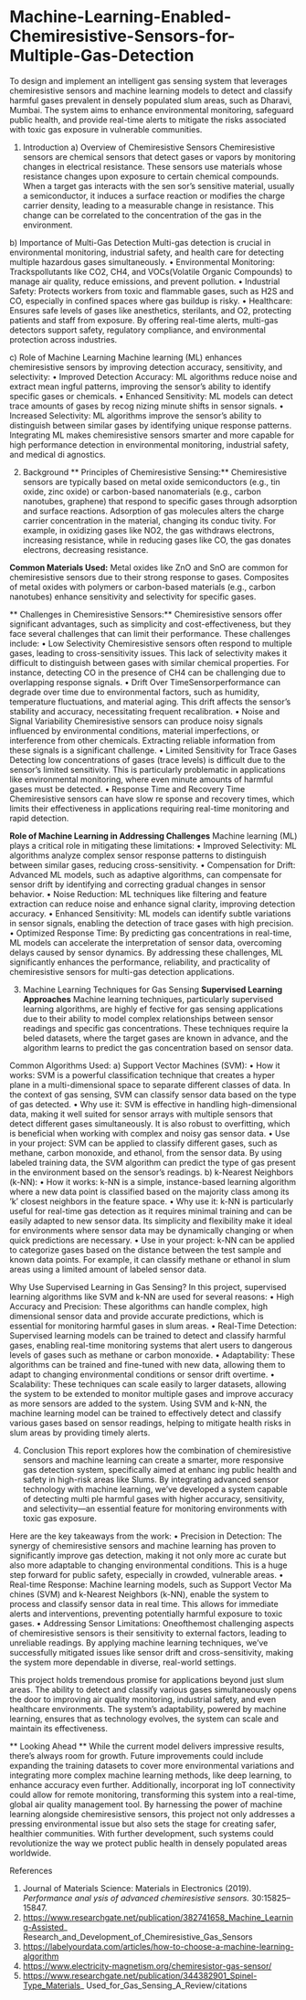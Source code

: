 # Machine-Learning-Enabled-Chemiresistive-Sensors-for-Multiple-Gas-Detection

 To design and implement an intelligent gas sensing system that leverages chemiresistive sensors and machine learning models to detect and classify harmful gases prevalent in
 densely populated slum areas, such as Dharavi, Mumbai. The system aims to enhance environmental monitoring, safeguard public health, and provide real-time alerts to mitigate
 the risks associated with toxic gas exposure in vulnerable communities.

  1. Introduction
 a) Overview of Chemiresistive Sensors
 Chemiresistive sensors are chemical sensors that detect gases or vapors by monitoring
 changes in electrical resistance. These sensors use materials whose resistance changes
 upon exposure to certain chemical compounds. When a target gas interacts with the sen
sor’s sensitive material, usually a semiconductor, it induces a surface reaction or modifies
 the charge carrier density, leading to a measurable change in resistance. This change can
 be correlated to the concentration of the gas in the environment.
 
 b) Importance of Multi-Gas Detection
  Multi-gas detection is crucial in environmental monitoring, industrial safety, and health
  care for detecting multiple hazardous gases simultaneously.
     • Environmental Monitoring: Trackspollutants like CO2, CH4, and VOCs(Volatile
       Organic Compounds) to manage air quality, reduce emissions, and prevent pollution.
     • Industrial Safety: Protects workers from toxic and flammable gases, such as H2S
       and CO, especially in confined spaces where gas buildup is risky.
     • Healthcare: Ensures safe levels of gases like anesthetics, sterilants, and O2, 
       protecting patients and staff from exposure.
 By offering real-time alerts, multi-gas detectors support safety, regulatory compliance,
 and environmental protection across industries.
 
 c) Role of Machine Learning
 Machine learning (ML) enhances chemiresistive sensors by improving detection accuracy,
 sensitivity, and selectivity:
     • Improved Detection Accuracy: ML algorithms reduce noise and extract mean
       ingful patterns, improving the sensor’s ability to identify specific gases or chemicals.
     • Enhanced Sensitivity: ML models can detect trace amounts of gases by recog
       nizing minute shifts in sensor signals.
     • Increased Selectivity: ML algorithms improve the sensor’s ability to distinguish
       between similar gases by identifying unique response patterns.
 Integrating ML makes chemiresistive sensors smarter and more capable for high
 performance detection in environmental monitoring, industrial safety, and medical di
agnostics.

 2. Background
** Principles of Chemiresistive Sensing:**
  Chemiresistive sensors are typically based on metal oxide semiconductors (e.g., tin oxide, zinc oxide)   or carbon-based nanomaterials (e.g., carbon nanotubes, graphene) that
  respond to specific gases through adsorption and surface reactions. Adsorption of gas
  molecules alters the charge carrier concentration in the material, changing its conduc
  tivity. For example, in oxidizing gases like NO2, the gas withdraws electrons, increasing
  resistance, while in reducing gases like CO, the gas donates electrons, decreasing resistance.

 **Common Materials Used:**
  Metal oxides like ZnO and SnO are common for chemiresistive sensors due to their strong
  response to gases. Composites of metal oxides with polymers or carbon-based materials
  (e.g., carbon nanotubes) enhance sensitivity and selectivity for specific gases.
  
 ** Challenges in Chemiresistive Sensors:**
   Chemiresistive sensors offer significant advantages, such as simplicity and cost-effectiveness,
   but they face several challenges that can limit their performance. These challenges include:
     • Low Selectivity Chemiresistive sensors often respond to multiple gases, leading
       to cross-sensitivity issues. This lack of selectivity makes it difficult to distinguish
       between gases with similar chemical properties. For instance, detecting CO in the
       presence of CH4 can be challenging due to overlapping response signals.
     • Drift Over TimeSensorperformance can degrade over time due to environmental
       factors, such as humidity, temperature fluctuations, and material aging. This drift
       affects the sensor’s stability and accuracy, necessitating frequent recalibration.
     • Noise and Signal Variability Chemiresistive sensors can produce noisy signals
       influenced by environmental conditions, material imperfections, or interference from
       other chemicals. Extracting reliable information from these signals is a significant challenge.
     • Limited Sensitivity for Trace Gases Detecting low concentrations of gases
       (trace levels) is difficult due to the sensor’s limited sensitivity. This is particularly                problematic in applications like environmental monitoring, where even minute amounts of harmful          gases must be detected.
     • Response Time and Recovery Time Chemiresistive sensors can have slow re
       sponse and recovery times, which limits their effectiveness in applications requiring real-time          monitoring and rapid detection.
       
 **Role of Machine Learning in Addressing Challenges**
 Machine learning (ML) plays a critical role in mitigating these limitations:
     • Improved Selectivity: ML algorithms analyze complex sensor response patterns
       to distinguish between similar gases, reducing cross-sensitivity.
     • Compensation for Drift: Advanced ML models, such as adaptive algorithms,
       can compensate for sensor drift by identifying and correcting gradual changes in sensor behavior.
     • Noise Reduction: ML techniques like filtering and feature extraction can reduce
       noise and enhance signal clarity, improving detection accuracy.
     • Enhanced Sensitivity: ML models can identify subtle variations in sensor signals,
       enabling the detection of trace gases with high precision.
     • Optimized Response Time: By predicting gas concentrations in real-time, ML
       models can accelerate the interpretation of sensor data, overcoming delays caused
       by sensor dynamics.
 By addressing these challenges, ML significantly enhances the performance, reliability,
 and practicality of chemiresistive sensors for multi-gas detection applications.
 
 3. Machine Learning Techniques for Gas Sensing
 **Supervised Learning Approaches**
 Machine learning techniques, particularly supervised learning algorithms, are highly ef
 fective for gas sensing applications due to their ability to model complex relationships
 between sensor readings and specific gas concentrations. These techniques require la
 beled datasets, where the target gases are known in advance, and the algorithm learns to
 predict the gas concentration based on sensor data.

 Common Algorithms Used:
 a) Support Vector Machines (SVM):
     • How it works: SVM is a powerful classification technique that creates a hyper
       plane in a multi-dimensional space to separate different classes of data. In the
       context of gas sensing, SVM can classify sensor data based on the type of gas detected.
     • Why use it: SVM is effective in handling high-dimensional data, making it well
       suited for sensor arrays with multiple sensors that detect different gases simultaneously. It is         also robust to overfitting, which is beneficial when working with complex
       and noisy gas sensor data.
     • Use in your project: SVM can be applied to classify different gases, such as
       methane, carbon monoxide, and ethanol, from the sensor data. By using labeled
       training data, the SVM algorithm can predict the type of gas present in the environment based on         the sensor’s readings.
 b) k-Nearest Neighbors (k-NN):
     • How it works: k-NN is a simple, instance-based learning algorithm where a new
       data point is classified based on the majority class among its ’k’ closest neighbors
       in the feature space.
     • Why use it: k-NN is particularly useful for real-time gas detection as it requires
       minimal training and can be easily adapted to new sensor data. Its simplicity and
       flexibility make it ideal for environments where sensor data may be dynamically
       changing or when quick predictions are necessary.
     • Use in your project: k-NN can be applied to categorize gases based on the
       distance between the test sample and known data points. For example, it can
       classify methane or ethanol in slum areas using a limited amount of labeled sensor data.

       
 Why Use Supervised Learning in Gas Sensing?
 In this project, supervised learning algorithms like SVM and k-NN are used for several
 reasons:
     • High Accuracy and Precision: These algorithms can handle complex, high
       dimensional sensor data and provide accurate predictions, which is essential for
       monitoring harmful gases in slum areas.
     • Real-Time Detection: Supervised learning models can be trained to detect and
       classify harmful gases, enabling real-time monitoring systems that alert users to
       dangerous levels of gases such as methane or carbon monoxide.
     • Adaptability: These algorithms can be trained and fine-tuned with new data,
       allowing them to adapt to changing environmental conditions or sensor drift overtime.
     • Scalability: These techniques can scale easily to larger datasets, allowing the
       system to be extended to monitor multiple gases and improve accuracy as more
       sensors are added to the system.
 Using SVM and k-NN, the machine learning model can be trained to effectively
 detect and classify various gases based on sensor readings, helping to mitigate health
 risks in slum areas by providing timely alerts.
 
 4. Conclusion
  This report explores how the combination of chemiresistive sensors and machine learning
  can create a smarter, more responsive gas detection system, specifically aimed at enhanc
  ing public health and safety in high-risk areas like Slums. By integrating advanced sensor
  technology with machine learning, we’ve developed a system capable of detecting multi
  ple harmful gases with higher accuracy, sensitivity, and selectivity—an essential feature
  for monitoring environments with toxic gas exposure.

Here are the key takeaways from the work:
     • Precision in Detection: The synergy of chemiresistive sensors and machine learning has proven to         significantly improve gas detection, making it not only more ac
       curate but also more adaptable to changing environmental conditions. This is a
       huge step forward for public safety, especially in crowded, vulnerable areas.
     • Real-time Response: Machine learning models, such as Support Vector Ma
      chines (SVM) and k-Nearest Neighbors (k-NN), enable the system to process and
      classify sensor data in real time. This allows for immediate alerts and interventions,
      preventing potentially harmful exposure to toxic gases.
     • Addressing Sensor Limitations: Oneofthemost challenging aspects of chemiresistive sensors is             their sensitivity to external factors, leading to unreliable readings.
       By applying machine learning techniques, we’ve successfully mitigated issues like
       sensor drift and cross-sensitivity, making the system more dependable in diverse,
       real-world settings.
       
 This project holds tremendous promise for applications beyond just slum areas. The
 ability to detect and classify various gases simultaneously opens the door to improving
 air quality monitoring, industrial safety, and even healthcare environments. The system’s
 adaptability, powered by machine learning, ensures that as technology evolves, the system
 can scale and maintain its effectiveness.
 
** Looking Ahead ** While the current model delivers impressive results, there’s always
 room for growth. Future improvements could include expanding the training datasets
 to cover more environmental variations and integrating more complex machine learning
 methods, like deep learning, to enhance accuracy even further. Additionally, incorporat
ing IoT connectivity could allow for remote monitoring, transforming this system into a
 real-time, global air quality management tool.
 By harnessing the power of machine learning alongside chemiresistive sensors, this
 project not only addresses a pressing environmental issue but also sets the stage for
 creating safer, healthier communities. With further development, such systems could
 revolutionize the way we protect public health in densely populated areas worldwide.

References
 1. Journal of Materials Science: Materials in Electronics (2019). *Performance anal
ysis of advanced chemiresistive sensors.* 30:15825–15847.
 2. https://www.researchgate.net/publication/382741658_Machine_Learning-Assisted_
 Research_and_Development_of_Chemiresistive_Gas_Sensors
 3. https://labelyourdata.com/articles/how-to-choose-a-machine-learning-algorithm
 4. https://www.electricity-magnetism.org/chemiresistor-gas-sensor/
 5. https://www.researchgate.net/publication/344382901_Spinel-Type_Materials_
 Used_for_Gas_Sensing_A_Review/citations
